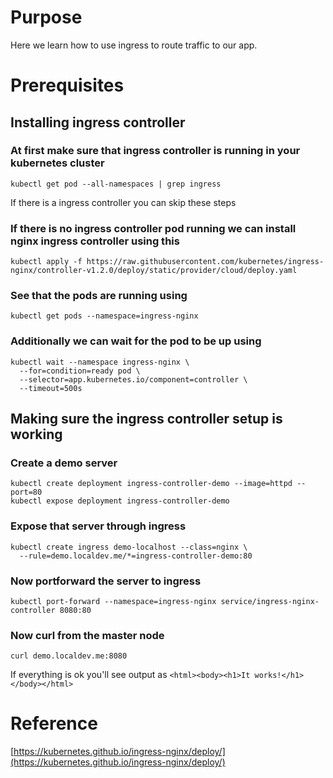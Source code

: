 # Purpose
Here we learn how to use ingress to route traffic to our app.

# Prerequisites
## Installing ingress controller
### At first make sure that ingress controller is running in your kubernetes cluster
`kubectl get pod --all-namespaces | grep ingress`

If there is a ingress controller you can skip these steps

### If there is no ingress controller pod running we can install nginx ingress controller using this
`kubectl apply -f https://raw.githubusercontent.com/kubernetes/ingress-nginx/controller-v1.2.0/deploy/static/provider/cloud/deploy.yaml`

### See that the pods are running using
`kubectl get pods --namespace=ingress-nginx`

### Additionally we can wait for the pod to be up using
```
kubectl wait --namespace ingress-nginx \
  --for=condition=ready pod \
  --selector=app.kubernetes.io/component=controller \
  --timeout=500s
```

## Making sure the ingress controller setup is working

### Create a demo server
```
kubectl create deployment ingress-controller-demo --image=httpd --port=80
kubectl expose deployment ingress-controller-demo
```

### Expose that server through ingress
```
kubectl create ingress demo-localhost --class=nginx \
  --rule=demo.localdev.me/*=ingress-controller-demo:80
```

### Now portforward the server to ingress
`kubectl port-forward --namespace=ingress-nginx service/ingress-nginx-controller 8080:80`

### Now curl from the master node
`curl demo.localdev.me:8080`

If everything is ok you'll see output as `<html><body><h1>It works!</h1></body></html>`

# Reference
[https://kubernetes.github.io/ingress-nginx/deploy/](https://kubernetes.github.io/ingress-nginx/deploy/)